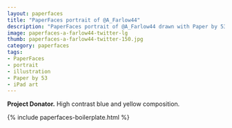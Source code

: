 ```yaml
---
layout: paperfaces
title: "PaperFaces portrait of @A_Farlow44"
description: "PaperFaces portrait of @A_Farlow44 drawn with Paper by 53 on an iPad."
image: paperfaces-a-farlow44-twitter-lg
thumb: paperfaces-a-farlow44-twitter-150.jpg
category: paperfaces
tags: 
- PaperFaces
- portrait
- illustration
- Paper by 53
- iPad art
---
```


**Project Donator.** High contrast blue and yellow composition.

{% include paperfaces-boilerplate.html %}
